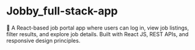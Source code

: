 # Jobby_full-stack-app
💼 A React-based job portal app where users can log in, view job listings, filter results, and explore job details. Built with React JS, REST APIs, and responsive design principles.
